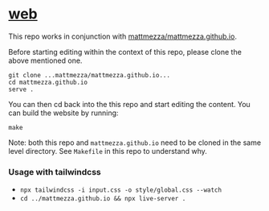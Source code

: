 [web](https://github.com/mattmezza/web)
===

This repo works in conjunction with [mattmezza/mattmezza.github.io](/mattmezza/mattmezza.github.io).

Before starting editing within the context of this repo, please clone the above mentioned one.

```
git clone ...mattmezza/mattmezza.github.io...
cd mattmezza.github.io
serve .
```

You can then cd back into the this repo and start editing the content. You can build the website by running:
```
make
```

Note: both this repo and `mattmezza.github.io` need to be cloned in the same level directory. See `Makefile` in this repo to understand why.


### Usage with tailwindcss

- `npx tailwindcss -i input.css -o style/global.css --watch`
- `cd ../mattmezza.github.io && npx live-server .`

